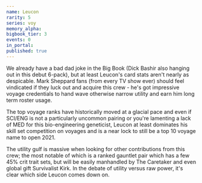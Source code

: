 ```yaml
---
name: Leucon
rarity: 5
series: voy
memory_alpha:
bigbook_tier: 3
events: 0
in_portal:
published: true
---
```


We already have a bad dad joke in the Big Book (Dick Bashir also hanging out in this debut 6-pack), but at least Leucon's card stats aren't nearly as despicable. Mark Sheppard fans (from every TV show ever) should feel vindicated if they luck out and acquire this crew - he's got impressive voyage credentials to hand wave otherwise narrow utility and earn him long term roster usage.

The top voyage ranks have historically moved at a glacial pace and even if SCI/ENG is not a particularly uncommon pairing or you're lamenting a lack of MED for this bio-engineering geneticist, Leucon at least dominates his skill set competition on voyages and is a near lock to still be a top 10 voyage name to open 2021. 

The utility gulf is massive when looking for other contributions from this crew; the most notable of which is a ranked gauntlet pair which has a few 45% crit trait sets, but will be easily manhandled by The Caretaker and even global gift Survivalist Kirk. In the debate of utility versus raw power, it's clear which side Leucon comes down on.
